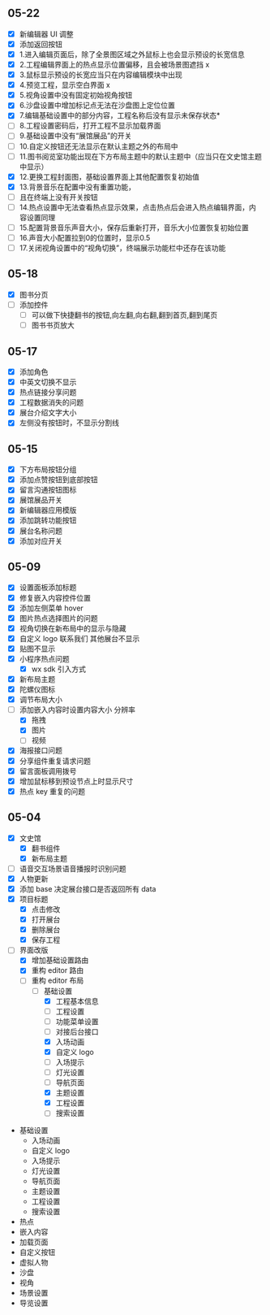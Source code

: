 ## 05-22

- [x] 新编辑器 UI 调整
- [x] 添加返回按钮
- [x] 1.进入编辑页面后，除了全景图区域之外鼠标上也会显示预设的长宽信息  
- [x] 2.工程编辑界面上的热点显示位置偏移，且会被场景图遮挡  x
- [x] 3.鼠标显示预设的长宽应当只在内容编辑模块中出现  
- [x] 4.预览工程，显示空白界面  x
- [x] 5.视角设置中没有固定初始视角按钮  
- [x] 6.沙盘设置中增加标记点无法在沙盘图上定位位置  
- [x] 7.编辑基础设置中的部分内容，工程名称后没有显示未保存状态*  
- [ ] 8.工程设置密码后，打开工程不显示加载界面  
- [ ] 9.基础设置中没有“展馆展品”的开关  
- [ ] 10.自定义按钮还无法显示在默认主题之外的布局中  
- [ ] 11.图书阅览室功能出现在下方布局主题中的默认主题中（应当只在文史馆主题中显示）  
- [x] 12.更换工程封面图，基础设置界面上其他配置恢复初始值  
- [x] 13.背景音乐在配置中没有重置功能，
- [ ] 且在终端上没有开关按钮  
- [ ] 14.热点设置中无法查看热点显示效果，点击热点后会进入热点编辑界面，内容设置同理
- [ ] 15.配置背景音乐声音大小，保存后重新打开，音乐大小位置恢复初始位置 
- [ ] 16.声音大小配置拉到0的位置时，显示0.5 
- [ ] 17.关闭视角设置中的“视角切换”，终端展示功能栏中还存在该功能

## 05-18

- [x] 图书分页
- [ ] 添加控件
	- [ ] 可以做下快捷翻书的按钮,向左翻,向右翻,翻到首页,翻到尾页
	- [ ] 图书书页放大

## 05-17

- [x] 添加角色
- [x] 中英文切换不显示
- [x] 热点链接分享问题
- [x] 工程数据消失的问题
- [x] 展台介绍文字大小
- [x] 左侧没有按钮时，不显示分割线

## 05-15

- [x] 下方布局按钮分组
- [x] 添加点赞按钮到底部按钮
- [x] 留言沟通按钮图标
- [x] 展馆展品开关
- [x] 新编辑器应用模版
- [x] 添加跳转功能按钮
- [x] 展台名称问题
- [x] 添加对应开关

## 05-09

- [x] 设置面板添加标题
- [x] 修复嵌入内容控件位置
- [x] 添加左侧菜单 hover
- [x] 图片热点选择图片的问题
- [x] 视角切换在新布局中的显示与隐藏
- [x] 自定义 logo 联系我们 其他展台不显示
- [x] 贴图不显示
- [x] 小程序热点问题
	- [x] wx sdk 引入方式
- [x] 新布局主题
- [x] 陀螺仪图标
- [x] 调节布局大小
- [ ] 添加嵌入内容时设置内容大小 分辨率
	- [x] 拖拽
	- [x] 图片
	- [ ] 视频
- [x] 海报接口问题
- [x] 分享组件重复请求问题
- [x] 留言面板调用拨号
- [x] 增加鼠标移到预设节点上时显示尺寸
- [x] 热点 key 重复的问题

## 05-04

- [x] 文史馆
	- [x] 翻书组件
	- [x] 新布局主题
- [ ] 语音交互场景语音播报时识别问题
- [x] 人物更新
- [x] 添加 base 决定展台接口是否返回所有 data
- [x] 项目标题
	- [x] 点击修改
	- [x] 打开展台
	- [x] 删除展台
	- [x] 保存工程
- [ ] 界面改版
	- [x] 增加基础设置路由
	- [x] 重构 editor 路由
	- [ ] 重构 editor 布局
		- [ ] 基础设置
			- [x] 工程基本信息
			- [ ] 工程设置
			- [ ] 功能菜单设置
			- [ ] 对接后台接口
			- [x] 入场动画
			- [x] 自定义 logo
			- [ ] 入场提示
			- [ ] 灯光设置
			- [ ] 导航页面
			- [x] 主题设置
			- [x] 工程设置
			- [ ] 搜索设置

* 基础设置
	* 入场动画
	* 自定义 logo
	* 入场提示
	* 灯光设置
	* 导航页面
	* 主题设置
	* 工程设置
	* 搜索设置
* 热点
* 嵌入内容
* 加载页面
* 自定义按钮
* 虚拟人物
* 沙盘
* 视角
* 场景设置
* 导览设置